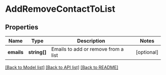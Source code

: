 # AddRemoveContactToList

## Properties
Name | Type | Description | Notes
------------ | ------------- | ------------- | -------------
**emails** | **string[]** | Emails to add or remove from a list | [optional] 

[[Back to Model list]](../../README.md#documentation-for-models) [[Back to API list]](../../README.md#documentation-for-api-endpoints) [[Back to README]](../../README.md)


